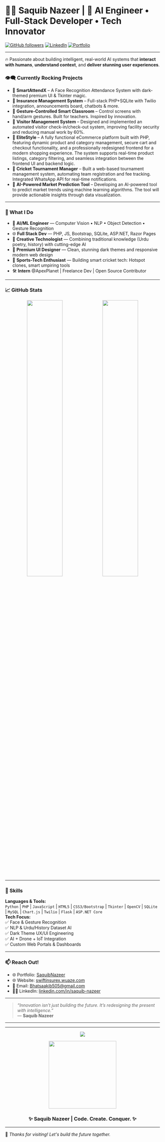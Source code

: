 # 👨‍💻 Saquib Nazeer | 🚀 AI Engineer • Full-Stack Developer • Tech Innovator

[![GitHub followers](https://img.shields.io/github/followers/saquibnazeer01?label=Follow&style=social)](https://github.com/SaquibNazeer01)
[![LinkedIn](https://img.shields.io/badge/LinkedIn-SaquibNazeer01-blue?style=flat&logo=linkedin)](https://www.linkedin.com/in/SaquibNazeer01/)
[![Portfolio](https://img.shields.io/badge/Portfolio-Live%20Now-orange?style=flat&logo=firefox-browser)](https://webn.in/saquib)

---

🔥 Passionate about building intelligent, real-world AI systems that **interact with humans**, **understand context**, and **deliver stunning user experiences**.

### 👁️‍🗨️ Currently Rocking Projects
- 🔹 **SmartAttendX** – A Face Recognition Attendance System with dark-themed premium UI & Tkinter magic.
- 🔹 **Insurance Management System** – Full-stack PHP+SQLite with Twilio integration, announcements board, chatbots & more.
- 🔹 **Gesture-Controlled Smart Classroom** – Control screens with hand/arm gestures. Built for teachers. Inspired by innovation.
- 🔹 **Visitor Management System** – Designed and implemented an automated visitor check-in/check-out system, improving facility security and reducing manual work by 60%.
- 🔹 **EliteStyle** – A fully functional eCommerce platform built with PHP, featuring dynamic product and category management, secure cart and checkout functionality, and a professionally redesigned frontend for a modern shopping experience. The system supports real-time product listings, category filtering, and seamless integration between the frontend UI and backend logic.
- 🔹 **Cricket Tournament Manager** – Built a web-based tournament management system, automating team registration and fee tracking. Integrated WhatsApp API for real-time notifications.
- 🔹 **AI-Powered Market Prediction Tool** – Developing an AI-powered tool to predict market trends using machine learning algorithms. The tool will provide actionable insights through data visualization.
---

### 💼 What I Do
- 🤖 **AI/ML Engineer** — Computer Vision • NLP • Object Detection • Gesture Recognition
- 🌐 **Full Stack Dev** — PHP, JS, Bootstrap, SQLite, ASP.NET, Razor Pages
- 🧠 **Creative Technologist** — Combining traditional knowledge (Urdu poetry, history) with cutting-edge AI
- 🎨 **Premium UI Designer** — Clean, stunning dark themes and responsive modern web design
- 🏏 **Sports-Tech Enthusiast** — Building smart cricket tech: Hotspot clones, smart umpiring tools
- 🛠️ **Intern** @ApexPlanet | Freelance Dev | Open Source Contributor

---

### 📈 GitHub Stats
<p align="center">
  <img src="https://github-readme-stats.vercel.app/api?username=SaquibNazeer01&show_icons=true&theme=radical&hide=issues" width="48%">
  <img src="https://github-readme-streak-stats.herokuapp.com/?user=SaquibNazeer01&theme=radical" width="48%">
</p>

---

### 🧠 Skills
**Languages & Tools:**  
`Python` | `PHP` | `JavaScript` | `HTML5` | `CSS3/Bootstrap` | `Tkinter` | `OpenCV` | `SQLite` | `MySQL` | `Chart.js` | `Twilio` | `Flask` | `ASP.NET Core`  
**Tech Focus:**  
✅ Face & Gesture Recognition  
✅ NLP & Urdu/History Dataset AI  
✅ Dark Theme UX/UI Engineering  
✅ AI + Drone + IoT Integration  
✅ Custom Web Portals & Dashboards

---


### 📫 Reach Out!
- 🌐 Portfolio: [SaquibNazeer](https://webn.in/saquib)
- 🌐 Website: [swiftinsurex.wuaze.com](https://swiftinsurex.wuaze.com)
- 📧 Email: Bhatsaakib505@gmail.com
- 🧑‍💼 LinkedIn: [linkedin.com/in/saquib-nazeer](https://www.linkedin.com/in/SaquibNazeer01/)

---

> _“Innovation isn’t just building the future. It’s redesigning the present with intelligence.”_  
> — **Saquib Nazeer**

---
---

<p align="center">
  <img src="https://readme-typing-svg.demolab.com/?lines=🚀+Full+Stack+Dev+|+AI+Engineer+|+UI+Artist;🔥+Building+Smart+Tech+for+a+Smarter+World.&center=true&width=500&height=50&font=Fira%20Code&pause=1000&color=F75C7E&vCenter=true&size=22" >
</p>

<p align="center">
  <img src="https://media.giphy.com/media/qgQUggAC3Pfv687qPC/giphy.gif" width="220">
</p>

<h3 align="center">✨ Saquib Nazeer | Code. Create. Conquer. ✨</h3>


-----

🖤 *Thanks for visiting! Let's build the future together.*

